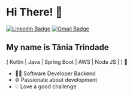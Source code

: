 <h1>Hi There! 👋</h1>

[![Linkedin Badge](https://img.shields.io/badge/-LinkedIn-6633cc?style=flat-square&logo=Linkedin&logoColor=white&link=https://www.linkedin.com/in/fernanda-kipper-5958a61a9/)](https://www.linkedin.com/in/t%C3%A2nia-trindade-70a035122/)
[![Gmail Badge](https://img.shields.io/badge/-flaviatna@gmail.com-6633cc?style=flat-square&logo=Gmail&logoColor=white&link=mailto:flaviatna@gmail.com)](mailto:flaviatna@gmail.com)

## My name is Tânia Trindade
( Kotlin | Java | Spring Boot | AWS | Node JS | ) 🚀
- 👩‍💻 Software Developer Backend
- 🌐 Passionate about development
- 💡 Love a good challenge

